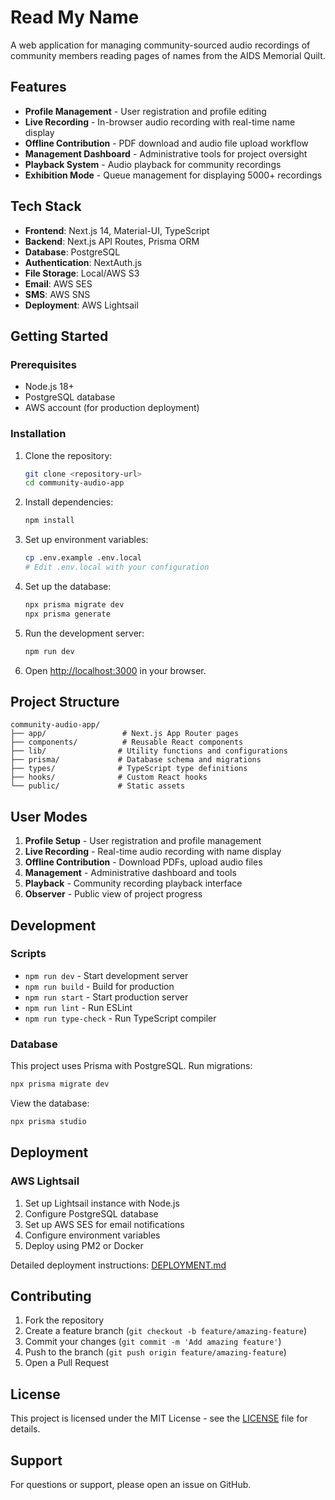 # Read My Name

A web application for managing community-sourced audio recordings of community members reading pages of names from the AIDS Memorial Quilt.

## Features

- **Profile Management** - User registration and profile editing
- **Live Recording** - In-browser audio recording with real-time name display
- **Offline Contribution** - PDF download and audio file upload workflow
- **Management Dashboard** - Administrative tools for project oversight
- **Playback System** - Audio playback for community recordings
- **Exhibition Mode** - Queue management for displaying 5000+ recordings

## Tech Stack

- **Frontend**: Next.js 14, Material-UI, TypeScript
- **Backend**: Next.js API Routes, Prisma ORM
- **Database**: PostgreSQL
- **Authentication**: NextAuth.js
- **File Storage**: Local/AWS S3
- **Email**: AWS SES
- **SMS**: AWS SNS
- **Deployment**: AWS Lightsail

## Getting Started

### Prerequisites

- Node.js 18+ 
- PostgreSQL database
- AWS account (for production deployment)

### Installation

1. Clone the repository:
   ```bash
   git clone <repository-url>
   cd community-audio-app
   ```

2. Install dependencies:
   ```bash
   npm install
   ```

3. Set up environment variables:
   ```bash
   cp .env.example .env.local
   # Edit .env.local with your configuration
   ```

4. Set up the database:
   ```bash
   npx prisma migrate dev
   npx prisma generate
   ```

5. Run the development server:
   ```bash
   npm run dev
   ```

6. Open [http://localhost:3000](http://localhost:3000) in your browser.

## Project Structure

```
community-audio-app/
├── app/                 # Next.js App Router pages
├── components/          # Reusable React components
├── lib/                # Utility functions and configurations
├── prisma/             # Database schema and migrations
├── types/              # TypeScript type definitions
├── hooks/              # Custom React hooks
└── public/             # Static assets
```

## User Modes

1. **Profile Setup** - User registration and profile management
2. **Live Recording** - Real-time audio recording with name display
3. **Offline Contribution** - Download PDFs, upload audio files
4. **Management** - Administrative dashboard and tools
5. **Playback** - Community recording playback interface
6. **Observer** - Public view of project progress

## Development

### Scripts

- `npm run dev` - Start development server
- `npm run build` - Build for production
- `npm run start` - Start production server
- `npm run lint` - Run ESLint
- `npm run type-check` - Run TypeScript compiler

### Database

This project uses Prisma with PostgreSQL. Run migrations:

```bash
npx prisma migrate dev
```

View the database:

```bash
npx prisma studio
```

## Deployment

### AWS Lightsail

1. Set up Lightsail instance with Node.js
2. Configure PostgreSQL database
3. Set up AWS SES for email notifications
4. Configure environment variables
5. Deploy using PM2 or Docker

Detailed deployment instructions: [DEPLOYMENT.md](./DEPLOYMENT.md)

## Contributing

1. Fork the repository
2. Create a feature branch (`git checkout -b feature/amazing-feature`)
3. Commit your changes (`git commit -m 'Add amazing feature'`)
4. Push to the branch (`git push origin feature/amazing-feature`)
5. Open a Pull Request

## License

This project is licensed under the MIT License - see the [LICENSE](LICENSE) file for details.

## Support

For questions or support, please open an issue on GitHub.